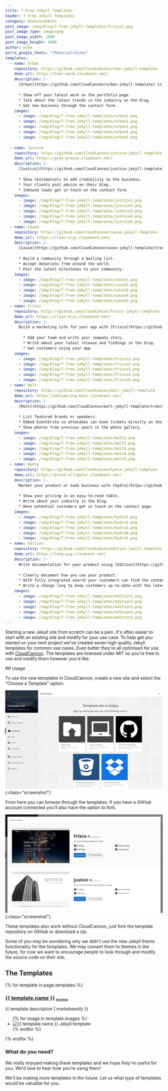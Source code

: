 ```yaml
---
title: 7 Free Jekyll Templates
header: 7 Free Jekyll Templates
category: Announcements
post_image: /img/blog/7-free-jekyll-templates/frisco1.png
post_image_type: image/png
post_image_width: 1600
post_image_height: 1000
author: mike
extra_google_fonts: "|Material+Icons"
templates:
  - name: Urban
    repository: https://github.com/CloudCannon/urban-jekyll-template
    demo_url: https://teal-worm.cloudvent.net/
    description: |-
      [Urban](https://github.com/CloudCannon/urban-jekyll-template) is the perfect starting point for your Agency website.

      * Show off your latest work on the portfolio page.
      * Talk about the latest trends in the industry on the blog.
      * Get new business through the contact form.
    images:
      - image: /img/blog/7-free-jekyll-templates/urban1.png
      - image: /img/blog/7-free-jekyll-templates/urban2.png
      - image: /img/blog/7-free-jekyll-templates/urban3.png
      - image: /img/blog/7-free-jekyll-templates/urban4.png
      - image: /img/blog/7-free-jekyll-templates/urban5.png

  - name: Justice
    repository: https://github.com/CloudCannon/justice-jekyll-template
    demo_url: https://grey-grouse.cloudvent.net/
    description: |-
      [Justice](https://github.com/CloudCannon/justice-jekyll-template) is a law firm themed template for Jekyll which can be modified to fit any local business.

      * Show testimonials to add credibility to the business.
      * Your clients post advice on their blog.
      * Inbound leads get in touch on the contact form.
    images:
      - image: /img/blog/7-free-jekyll-templates/justice1.png
      - image: /img/blog/7-free-jekyll-templates/justice2.png
      - image: /img/blog/7-free-jekyll-templates/justice3.png
      - image: /img/blog/7-free-jekyll-templates/justice4.png
      - image: /img/blog/7-free-jekyll-templates/justice5.png
  - name: Cause
    repository: https://github.com/CloudCannon/cause-jekyll-template
    demo_url: https://clean-oryx.cloudvent.net/
    description: |-
      [Cause](https://github.com/CloudCannon/cause-jekyll-template/tree/master) is the perfect way for a non-profit  to get started with Jekyll.

      * Build a community through a mailing list.
      * Accept donations from around the world.
      * Post the latest milestones to your community.
    images:
      - image: /img/blog/7-free-jekyll-templates/cause1.png
      - image: /img/blog/7-free-jekyll-templates/cause2.png
      - image: /img/blog/7-free-jekyll-templates/cause3.png
      - image: /img/blog/7-free-jekyll-templates/cause4.png
      - image: /img/blog/7-free-jekyll-templates/cause5.png
  - name: Frisco
    repository: https://github.com/CloudCannon/frisco-jekyll-template
    demo_url: https://clean-oryx.cloudvent.net/
    description: |-
      Build a marketing site for your app with [Frisco](https://github.com/CloudCannon/frisco-jekyll-template/tree/master).

        * Add your team and write your company story.
        * Write about your latest release and findings in the blog.
        * Get customers using your app.
    images:
      - image: /img/blog/7-free-jekyll-templates/frisco1.png
      - image: /img/blog/7-free-jekyll-templates/frisco2.png
      - image: /img/blog/7-free-jekyll-templates/frisco3.png
      - image: /img/blog/7-free-jekyll-templates/frisco4.png
      - image: /img/blog/7-free-jekyll-templates/frisco5.png
  - name: Malt
    repository: https://github.com/CloudCannon/malt-jekyll-template
    demo_url: https://whispering-boat.cloudvent.net/
    description: |-
      [Malt](https://github.com/CloudCannon/malt-jekyll-template/tree/master) is a great starting point for an event website.

      * List featured brands or speakers.
      * Embed Eventbrite so attendees can book tickets directly on the site.
      * Show photos from previous years in the photo gallery.
    images:
      - image: /img/blog/7-free-jekyll-templates/malt1.png
      - image: /img/blog/7-free-jekyll-templates/malt2.png
      - image: /img/blog/7-free-jekyll-templates/malt3.png
      - image: /img/blog/7-free-jekyll-templates/malt4.png
      - image: /img/blog/7-free-jekyll-templates/malt5.png
  - name: Hydra
    repository: https://github.com/CloudCannon/hydra-jekyll-template
    demo_url: https://proud-alligator.cloudvent.net/
    description: |-
      Market your product or SaaS business with [Hydra](https://github.com/CloudCannon/hydra-jekyll-template/tree/master).

      * Show your pricing in an easy-to-read table.
      * Write about your industry in the blog.
      * Have potential customers get in touch on the contact page.
    images:
      - image: /img/blog/7-free-jekyll-templates/hydra1.png
      - image: /img/blog/7-free-jekyll-templates/hydra2.png
      - image: /img/blog/7-free-jekyll-templates/hydra3.png
      - image: /img/blog/7-free-jekyll-templates/hydra4.png
      - image: /img/blog/7-free-jekyll-templates/hydra5.png
  - name: Edition
    repository: https://github.com/CloudCannon/edition-jekyll-template
    demo_url: https://long-pig.cloudvent.net/
    description: |-
      Write documentation for your product using [Edition](https://github.com/CloudCannon/edition-jekyll-template/tree/master).

      * Clearly document how you use your product.
      * With fully integrated search your customers can find the content they're looking for.
      * Write a change long to keep customers up-to-date with the latest changes.
    images:
      - image: /img/blog/7-free-jekyll-templates/edition1.png
      - image: /img/blog/7-free-jekyll-templates/edition2.png
      - image: /img/blog/7-free-jekyll-templates/edition3.png
      - image: /img/blog/7-free-jekyll-templates/edition4.png
      - image: /img/blog/7-free-jekyll-templates/edition5.png
---
```

Starting a new Jekyll site from scratch can be a pain. It's often easier to start with an existing site and modify for your use case. To help get you started on your next project we've created seven high quality Jekyll templates for common use cases. Even better they're all optimised for use with [CloudCannon](https://cloudcannon.com). The templates are licensed under MIT so you're free to use and modify them however you'd like.

<link type="text/css" rel="stylesheet" href="/css/lightslider.css" />
<link rel="stylesheet" href="https://maxcdn.bootstrapcdn.com/font-awesome/4.4.0/css/font-awesome.min.css">
<style>
	h3 small {
		font-size: .5em;
		position: relative;
		top: 2px;
	}

	h3 small .fa-external-link:before {
		font-size: .6em;
	}
</style>
## Usage

To use the new templates in CloudCannon, create a new site and select the "Choose a Template" option.

![Choose a jekyll template](/img/blog/7-free-jekyll-templates/choose.png){:class="screenshot"}

From here you can browse through the templates. If you have a GitHub account connected you'll also have the option to fork.

![List of jekyll templates](/img/blog/7-free-jekyll-templates/templates.png){:class="screenshot"}

These templates also work without CloudCannon, just fork the template repository on GitHub or download a zip.

Some of you may be wondering why we didn't use the new Jekyll theme functionality for the templates. We may convert them to themes in the future, for now we want to encourage people to look through and modify the source code on their site.

## The Templates

{% for template in page.templates %}
<h3>
	<a href="{{ template.repository }}">{{ template.name }}</a>
	<small><a href="{{ template.demo_url }}" target="_blank">live demo <i class="fa fa-external-link" aria-hidden="true"></i></a></small>
</h3>

{{ template.description | markdownify }}

<ul class="photo-gallery">
	{% for image in template.images %}
		<li><img class="screenshot" src="{{ image.image }}" alt="{{ template.name }} Jekyll template"></li>
	{% endfor %}
</ul>
{% endfor %}

### What do you need?

We really enjoyed making these templates and we hope they're useful for you. We'd love to hear how you're using them!

We'll be making more templates in the future. Let us what type of templates would be valuable for you.

<script src="/js/lightslider.js"></script>

<script type="text/javascript">
	$(document).ready(function () {
		$(".photo-gallery img").each(function() {
			var $this = $(this);
			var src = $this.attr('src');
			$this.parent().attr('data-thumb', src);
			$this.parent().attr('data-src', src);
		});

		$(".photo-gallery").lightSlider({
			gallery: true,
			item: 1,
			loop: true,
			thumbItem: 5,
			thumbMargin: 20,
			slideMargin: 0,
			enableDrag: false,
			currentPagerPosition: "left",
		});
	});
</script>
